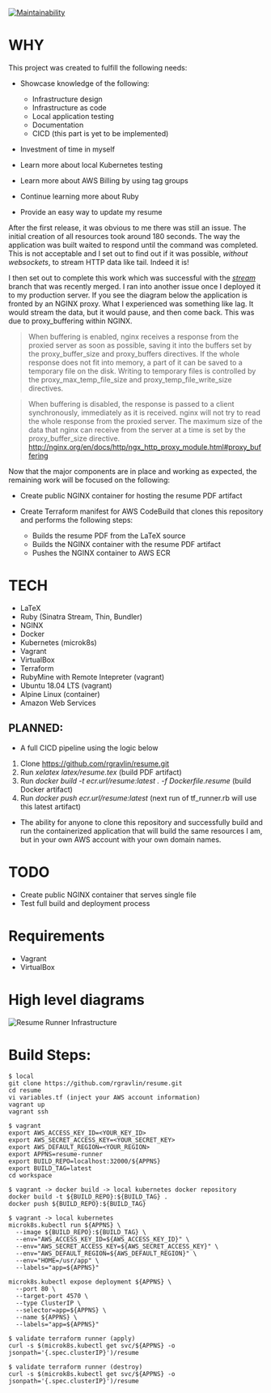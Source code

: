 [![Maintainability](https://api.codeclimate.com/v1/badges/c8dece56339c39096e7f/maintainability)](https://codeclimate.com/github/rgravlin/resume/maintainability)

# WHY
This project was created to fulfill the following needs:
* Showcase knowledge of the following:

    * Infrastructure design  
    * Infrastructure as code  
    * Local application testing  
    * Documentation  
    * CICD (this part is yet to be implemented)
* Investment of time in myself
* Learn more about local Kubernetes testing
* Learn more about AWS Billing by using tag groups
* Continue learning more about Ruby
* Provide an easy way to update my resume

After the first release, it was obvious to me there was still an issue.  The initial creation of all resources took around 180 seconds.  The way the application was built waited to respond until the command was completed.  This is not acceptable and I set out to find out if it was possible, _without websockets_, to stream HTTP data like tail.  Indeed it is!

I then set out to complete this work which was successful with the [_stream_](https://github.com/rgravlin/resume/tree/stream) branch that was recently merged.  I ran into another issue once I deployed it to my production server.  If you see the diagram below the application is fronted by an NGINX proxy.  What I experienced was something like lag.  It would stream the data, but it would pause, and then come back.  This was due to proxy_buffering within NGINX.

> When buffering is enabled, nginx receives a response from the proxied server as soon as possible, saving it into the buffers set by the proxy_buffer_size and proxy_buffers directives. If the whole response does not fit into memory, a part of it can be saved to a temporary file on the disk. Writing to temporary files is controlled by the proxy_max_temp_file_size and proxy_temp_file_write_size directives.

> When buffering is disabled, the response is passed to a client synchronously, immediately as it is received. nginx will not try to read the whole response from the proxied server. The maximum size of the data that nginx can receive from the server at a time is set by the proxy_buffer_size directive. <http://nginx.org/en/docs/http/ngx_http_proxy_module.html#proxy_buffering>

Now that the major components are in place and working as expected, the remaining work will be focused on the following:

* Create public NGINX container for hosting the resume PDF artifact
* Create Terraform manifest for AWS CodeBuild that clones this repository and performs the following steps:

    * Builds the resume PDF from the LaTeX source  
    * Builds the NGINX container with the resume PDF artifact  
    * Pushes the NGINX container to AWS ECR
    
# TECH
* LaTeX
* Ruby (Sinatra Stream, Thin, Bundler)
* NGINX
* Docker
* Kubernetes (microk8s)
* Vagrant
* VirtualBox
* Terraform
* RubyMine with Remote Intepreter (vagrant)
* Ubuntu 18.04 LTS (vagrant)
* Alpine Linux (container)
* Amazon Web Services
    
## PLANNED:
* A full CICD pipeline using the logic below

1. Clone https://github.com/rgravlin/resume.git
2. Run _xelatex latex/resume.tex_ (build PDF artifact)
3. Run _docker build -t ecr.url/resume:latest . -f Dockerfile.resume_ (build Docker artifact)
4. Run _docker push ecr.url/resume:latest_ (next run of tf_runner.rb will use this latest artifact)

* The ability for anyone to clone this repository and successfully build and run the containerized application that will build the same resources I am, but in your own AWS account with your own domain names.

# TODO
* Create public NGINX container that serves single file
* Test full build and deployment process

# Requirements
* Vagrant
* VirtualBox

# High level diagrams

![Resume Runner Infrastructure](https://user-images.githubusercontent.com/47820720/163279679-89355c93-da19-45ca-9129-b7e4fdd81241.png)

# Build Steps:
    $ local
    git clone https://github.com/rgravlin/resume.git
    cd resume
    vi variables.tf (inject your AWS account information)
    vagrant up
    vagrant ssh
    
    $ vagrant
    export AWS_ACCESS_KEY_ID=<YOUR_KEY_ID>
    export AWS_SECRET_ACCESS_KEY=<YOUR_SECRET_KEY>
    export AWS_DEFAULT_REGION=<YOUR_REGION>
    export APPNS=resume-runner
    export BUILD_REPO=localhost:32000/${APPNS}
    export BUILD_TAG=latest
    cd workspace

    $ vagrant -> docker build -> local kubernetes docker repository
    docker build -t ${BUILD_REPO}:${BUILD_TAG} .
    docker push ${BUILD_REPO}:${BUILD_TAG}

    $ vagrant -> local kubernetes
    microk8s.kubectl run ${APPNS} \
      --image ${BUILD_REPO}:${BUILD_TAG} \
      --env="AWS_ACCESS_KEY_ID=${AWS_ACCESS_KEY_ID}" \
      --env="AWS_SECRET_ACCESS_KEY=${AWS_SECRET_ACCESS_KEY}" \
      --env="AWS_DEFAULT_REGION=${AWS_DEFAULT_REGION}" \
      --env="HOME=/usr/app" \
      --labels="app=${APPNS}"

    microk8s.kubectl expose deployment ${APPNS} \
      --port 80 \
      --target-port 4570 \
      --type ClusterIP \
      --selector=app=${APPNS} \
      --name ${APPNS} \
      --labels="app=${APPNS}"
    
    $ validate terraform runner (apply)
    curl -s $(microk8s.kubectl get svc/${APPNS} -o jsonpath='{.spec.clusterIP}')/resume

    $ validate terraform runner (destroy)
    curl -s $(microk8s.kubectl get svc/${APPNS} -o jsonpath='{.spec.clusterIP}')/resume
